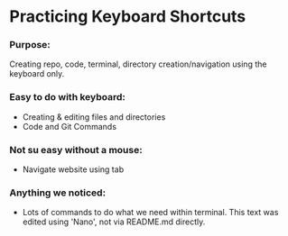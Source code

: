 # Practicing Keyboard Shortcuts

### Purpose:
Creating repo, code, terminal, directory creation/navigation using the keyboard only.

### Easy to do with keyboard:
- Creating & editing files and directories
- Code and Git Commands

### Not su easy without a mouse:
- Navigate website using tab

### Anything we noticed:
- Lots of commands to do what we need within terminal. This text was edited using 'Nano', not via README.md directly.
